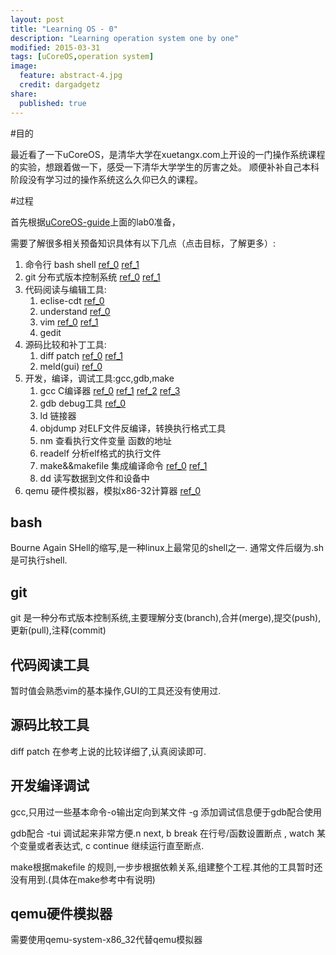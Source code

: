 ```yaml
---
layout: post
title: "Learning OS - 0"
description: "Learning operation system one by one"
modified: 2015-03-31
tags: [uCoreOS,operation system]
image:
  feature: abstract-4.jpg
  credit: dargadgetz
share:
  published: true
---
```


#目的

最近看了一下uCoreOS，是清华大学在xuetangx.com上开设的一门操作系统课程的实验，想跟着做一下，感受一下清华大学学生的厉害之处。
顺便补补自己本科阶段没有学习过的操作系统这么久仰已久的课程。


<!--more-->


#过程

首先根据[uCoreOS-guide](https://www.gitbook.com/book/objectkuan/ucore-docs/details)上面的lab0准备，

需要了解很多相关预备知识具体有以下几点（点击目标，了解更多）:

1.  命令行 bash shell [ref_0](http://wiki.ubuntu.org.cn/Shell%E7%BC%96%E7%A8%8B%E5%9F%BA%E7%A1%80)  [ref_1](http://wiki.ubuntu.org.cn/%E9%AB%98%E7%BA%A7Bash%E8%84%9A%E6%9C%AC%E7%BC%96%E7%A8%8B%E6%8C%87%E5%8D%97)
2.  git 分布式版本控制系统 [ref_0](http://www.cnblogs.com/cspku/articles/Git_cmds.html) [ref_1](http://www.worldhello.net/gotgithub/index.html)
3.  代码阅读与编辑工具:
    1.  eclise-cdt [ref_0](http://blog.csdn.net/anzhu_111/article/details/5946634)
    2.  understand [ref_0](http://blog.csdn.net/qwang24/article/details/4064975)
    3.  vim [ref_0](http://www.httpy.com/html/wangluobiancheng/Perljiaocheng/2014/0613/93894.html) [ref_1](http://wenku.baidu.com/view/4b004dd5360cba1aa811da77.html)
    4.  gedit 
4.  源码比较和补丁工具:
    1.  diff patch [ref_0](http://www.ibm.com/developerworks/cn/linux/l-diffp/index.html) [ref_1](http://www.cnblogs.com/itech/archive/2009/08/19/1549729.html)
    2.  meld(gui) [ref_0](https://linuxtoy.org/archives/meld-2.html)
5.  开发，编译，调试工具:gcc,gdb,make
    1.  gcc C编译器 [ref_0](http://wiki.ubuntu.org.cn/Gcchowto) [ref_1](http://wiki.ubuntu.org.cn/Compiling_Cpp) [ref_2](http://wiki.ubuntu.org.cn/C_Cpp_IDE) [ref_3](http://wiki.ubuntu.org.cn/C%E8%AF%AD%E8%A8%80%E7%AE%80%E8%A6%81%E8%AF%AD%E6%B3%95%E6%8C%87%E5%8D%97)
    2.  gdb debug工具 [ref_0](http://wiki.ubuntu.org.cn/%E7%94%A8GDB%E8%B0%83%E8%AF%95%E7%A8%8B%E5%BA%8F)
    3.  ld 链接器
    4.  objdump 对ELF文件反编译，转换执行格式工具
    5.  nm 查看执行文件变量 函数的地址
    6.  readelf 分析elf格式的执行文件 
    7.  make&&makefile 集成编译命令 [ref_0](http://wiki.ubuntu.com.cn/index.php?title=%E8%B7%9F%E6%88%91%E4%B8%80%E8%B5%B7%E5%86%99Makefile&variant=zh-cn) [ref_1](http://blog.csdn.net/a_ran/article/details/43937041)
    8.  dd 读写数据到文件和设备中 
6.  qemu 硬件模拟器，模拟x86-32计算器 [ref_0](http://wenku.baidu.com/view/04c0116aa45177232f60a2eb.html)


## bash 

Bourne Again SHell的缩写,是一种linux上最常见的shell之一. 通常文件后缀为.sh是可执行shell.

## git

git 是一种分布式版本控制系统,主要理解分支(branch),合并(merge),提交(push),更新(pull),注释(commit)

## 代码阅读工具

暂时值会熟悉vim的基本操作,GUI的工具还没有使用过.

## 源码比较工具

diff patch 在参考上说的比较详细了,认真阅读即可.

## 开发编译调试

gcc,只用过一些基本命令-o输出定向到某文件 -g 添加调试信息便于gdb配合使用

gdb配合 -tui 调试起来非常方便.n next, b break 在行号/函数设置断点 , watch 某个变量或者表达式, c continue 继续运行直至断点. 

make根据makefile 的规则,一步步根据依赖关系,组建整个工程.其他的工具暂时还没有用到.(具体在make参考中有说明)


## qemu硬件模拟器

需要使用qemu-system-x86_32代替qemu模拟器


